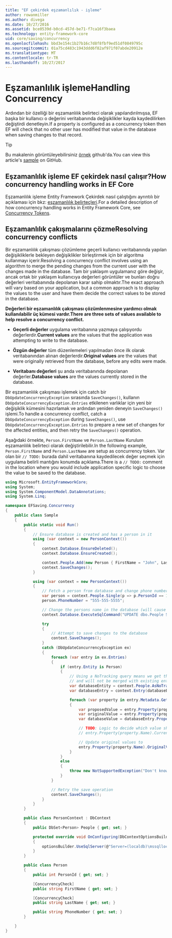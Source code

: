 ```yaml
---
title: "EF çekirdek eşzamanlılık - işleme"
author: rowanmiller
ms.author: divega
ms.date: 10/27/2016
ms.assetid: bce0539d-b0cd-457d-be71-f7ca16f3baea
ms.technology: entity-framework-core
uid: core/saving/concurrency
ms.openlocfilehash: bbd3e154c1b27b16c7d8f8fbf9ed51df0849795c
ms.sourcegitcommit: 01a75cd483c1943ddd6f82af971f07abde20912e
ms.translationtype: MT
ms.contentlocale: tr-TR
ms.lasthandoff: 10/27/2017
---
```

# <a name="handling-concurrency"></a><span data-ttu-id="26c71-102">Eşzamanlılık işleme</span><span class="sxs-lookup"><span data-stu-id="26c71-102">Handling Concurrency</span></span>

<span data-ttu-id="26c71-103">Ardından bir özelliği bir eşzamanlılık belirteci olarak yapılandırılmışsa, EF başka bir kullanıcı o değerini veritabanında değişiklikler kayda kaydedilirken değiştirdi denetleyin.</span><span class="sxs-lookup"><span data-stu-id="26c71-103">If a property is configured as a concurrency token then EF will check that no other user has modified that value in the database when saving changes to that record.</span></span>

> [!TIP]  
> <span data-ttu-id="26c71-104">Bu makalenin görüntüleyebilirsiniz [örnek](https://github.com/aspnet/EntityFramework.Docs/tree/master/samples/core/Saving/Saving/Concurrency/) github'da.</span><span class="sxs-lookup"><span data-stu-id="26c71-104">You can view this article's [sample](https://github.com/aspnet/EntityFramework.Docs/tree/master/samples/core/Saving/Saving/Concurrency/) on GitHub.</span></span>

## <a name="how-concurrency-handling-works-in-ef-core"></a><span data-ttu-id="26c71-105">Eşzamanlılık işleme EF çekirdek nasıl çalışır?</span><span class="sxs-lookup"><span data-stu-id="26c71-105">How concurrency handling works in EF Core</span></span>

<span data-ttu-id="26c71-106">Eşzamanlılık işleme Entity Framework Çekirdek nasıl çalıştığını ayrıntılı bir açıklaması için bkz: [eşzamanlılık belirteçleri](../modeling/concurrency.md).</span><span class="sxs-lookup"><span data-stu-id="26c71-106">For a detailed description of how concurrency handling works in Entity Framework Core, see [Concurrency Tokens](../modeling/concurrency.md).</span></span>

## <a name="resolving-concurrency-conflicts"></a><span data-ttu-id="26c71-107">Eşzamanlılık çakışmalarını çözme</span><span class="sxs-lookup"><span data-stu-id="26c71-107">Resolving concurrency conflicts</span></span>

<span data-ttu-id="26c71-108">Bir eşzamanlılık çakışması çözümleme geçerli kullanıcı veritabanında yapılan değişikliklerle bekleyen değişiklikler birleştirmek için bir algoritma kullanmayı içerir.</span><span class="sxs-lookup"><span data-stu-id="26c71-108">Resolving a concurrency conflict involves using an algorithm to merge the pending changes from the current user with the changes made in the database.</span></span> <span data-ttu-id="26c71-109">Tam bir yaklaşım uygulamanız göre değişir, ancak ortak bir yaklaşım kullanıcıya değerleri görüntüler ve bunları doğru değerleri veritabanında depolanan karar sahip olmaktır.</span><span class="sxs-lookup"><span data-stu-id="26c71-109">The exact approach will vary based on your application, but a common approach is to display the values to the user and have them decide the correct values to be stored in the database.</span></span>

<span data-ttu-id="26c71-110">**Değerleri bir eşzamanlılık çakışması çözümlenmesine yardımcı olmak kullanılabilir üç kümesi vardır.**</span><span class="sxs-lookup"><span data-stu-id="26c71-110">**There are three sets of values available to help resolve a concurrency conflict.**</span></span>

* <span data-ttu-id="26c71-111">**Geçerli değerler** uygulama veritabanına yazmaya çalışıyordu değerlerdir.</span><span class="sxs-lookup"><span data-stu-id="26c71-111">**Current values** are the values that the application was attempting to write to the database.</span></span>

* <span data-ttu-id="26c71-112">**Özgün değerler** tüm düzenlemeleri yapılmadan önce ilk olarak veritabanından alınan değerlerdir.</span><span class="sxs-lookup"><span data-stu-id="26c71-112">**Original values** are the values that were originally retrieved from the database, before any edits were made.</span></span>

* <span data-ttu-id="26c71-113">**Veritabanı değerleri** şu anda veritabanında depolanan değerler.</span><span class="sxs-lookup"><span data-stu-id="26c71-113">**Database values** are the values currently stored in the database.</span></span>

<span data-ttu-id="26c71-114">Bir eşzamanlılık çakışması işlemek için catch bir `DbUpdateConcurrencyException` sırasında `SaveChanges()`, kullanın `DbUpdateConcurrencyException.Entries` etkilenen varlıklar için yeni bir değişiklik kümesini hazırlamak ve ardından yeniden deneyin `SaveChanges()` işlemi.</span><span class="sxs-lookup"><span data-stu-id="26c71-114">To handle a concurrency conflict, catch a `DbUpdateConcurrencyException` during `SaveChanges()`, use `DbUpdateConcurrencyException.Entries` to prepare a new set of changes for the affected entities, and then retry the `SaveChanges()` operation.</span></span>

<span data-ttu-id="26c71-115">Aşağıdaki örnekte, `Person.FirstName` ve `Person.LastName` Kurulum eşzamanlılık belirteci olarak değiştirilebilir.</span><span class="sxs-lookup"><span data-stu-id="26c71-115">In the following example, `Person.FirstName` and `Person.LastName` are setup as concurrency token.</span></span> <span data-ttu-id="26c71-116">Var olan bir `// TODO:` burada dahil veritabanına kaydedilecek değer seçmek için uygulama belirli mantığını konumda açıklama.</span><span class="sxs-lookup"><span data-stu-id="26c71-116">There is a `// TODO:` comment in the location where you would include application specific logic to choose the value to be saved to the database.</span></span>

<!-- [!code-csharp[Main](samples/core/Saving/Saving/Concurrency/Sample.cs?highlight=53,54)] -->
``` csharp
using Microsoft.EntityFrameworkCore;
using System;
using System.ComponentModel.DataAnnotations;
using System.Linq;

namespace EFSaving.Concurrency
{
    public class Sample
    {
        public static void Run()
        {
            // Ensure database is created and has a person in it
            using (var context = new PersonContext())
            {
                context.Database.EnsureDeleted();
                context.Database.EnsureCreated();

                context.People.Add(new Person { FirstName = "John", LastName = "Doe" });
                context.SaveChanges();
            }

            using (var context = new PersonContext())
            {
                // Fetch a person from database and change phone number
                var person = context.People.Single(p => p.PersonId == 1);
                person.PhoneNumber = "555-555-5555";

                // Change the persons name in the database (will cause a concurrency conflict)
                context.Database.ExecuteSqlCommand("UPDATE dbo.People SET FirstName = 'Jane' WHERE PersonId = 1");

                try
                {
                    // Attempt to save changes to the database
                    context.SaveChanges();
                }
                catch (DbUpdateConcurrencyException ex)
                {
                    foreach (var entry in ex.Entries)
                    {
                        if (entry.Entity is Person)
                        {
                            // Using a NoTracking query means we get the entity but it is not tracked by the context
                            // and will not be merged with existing entities in the context.
                            var databaseEntity = context.People.AsNoTracking().Single(p => p.PersonId == ((Person)entry.Entity).PersonId);
                            var databaseEntry = context.Entry(databaseEntity);

                            foreach (var property in entry.Metadata.GetProperties())
                            {
                                var proposedValue = entry.Property(property.Name).CurrentValue;
                                var originalValue = entry.Property(property.Name).OriginalValue;
                                var databaseValue = databaseEntry.Property(property.Name).CurrentValue;

                                // TODO: Logic to decide which value should be written to database
                                // entry.Property(property.Name).CurrentValue = <value to be saved>;

                                // Update original values to
                                entry.Property(property.Name).OriginalValue = databaseEntry.Property(property.Name).CurrentValue;
                            }
                        }
                        else
                        {
                            throw new NotSupportedException("Don't know how to handle concurrency conflicts for " + entry.Metadata.Name);
                        }
                    }

                    // Retry the save operation
                    context.SaveChanges();
                }
            }
        }

        public class PersonContext : DbContext
        {
            public DbSet<Person> People { get; set; }

            protected override void OnConfiguring(DbContextOptionsBuilder optionsBuilder)
            {
                optionsBuilder.UseSqlServer(@"Server=(localdb)\mssqllocaldb;Database=EFSaving.Concurrency;Trusted_Connection=True;");
            }
        }

        public class Person
        {
            public int PersonId { get; set; }

            [ConcurrencyCheck]
            public string FirstName { get; set; }

            [ConcurrencyCheck]
            public string LastName { get; set; }

            public string PhoneNumber { get; set; }
        }

    }
}
```
